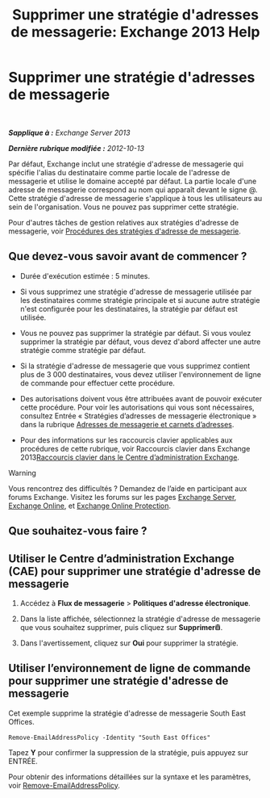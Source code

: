 ﻿---
title: "Supprimer une stratégie d'adresses de messagerie: Exchange 2013 Help"
TOCTitle: Supprimer une stratégie d'adresses de messagerie
ms:assetid: f1d05223-7d41-406d-8fae-f4227be1c1c2
ms:mtpsurl: https://technet.microsoft.com/fr-fr/library/Bb125181(v=EXCHG.150)
ms:contentKeyID: 50479519
ms.date: 04/24/2018
mtps_version: v=EXCHG.150
ms.translationtype: HT
---

# Supprimer une stratégie d'adresses de messagerie

 

_**Sapplique à :** Exchange Server 2013_

_**Dernière rubrique modifiée :** 2012-10-13_

Par défaut, Exchange inclut une stratégie d'adresse de messagerie qui spécifie l'alias du destinataire comme partie locale de l'adresse de messagerie et utilise le domaine accepté par défaut. La partie locale d'une adresse de messagerie correspond au nom qui apparaît devant le signe @. Cette stratégie d'adresse de messagerie s'applique à tous les utilisateurs au sein de l'organisation. Vous ne pouvez pas supprimer cette stratégie.

Pour d'autres tâches de gestion relatives aux stratégies d'adresse de messagerie, voir [Procédures des stratégies d'adresse de messagerie](email-address-policy-procedures-exchange-2013-help.md).

## Que devez-vous savoir avant de commencer ?

  - Durée d'exécution estimée : 5 minutes.

  - Si vous supprimez une stratégie d'adresse de messagerie utilisée par les destinataires comme stratégie principale et si aucune autre stratégie n'est configurée pour les destinataires, la stratégie par défaut est utilisée.

  - Vous ne pouvez pas supprimer la stratégie par défaut. Si vous voulez supprimer la stratégie par défaut, vous devez d'abord affecter une autre stratégie comme stratégie par défaut.

  - Si la stratégie d'adresse de messagerie que vous supprimez contient plus de 3 000 destinataires, vous devez utiliser l'environnement de ligne de commande pour effectuer cette procédure.

  - Des autorisations doivent vous être attribuées avant de pouvoir exécuter cette procédure. Pour voir les autorisations qui vous sont nécessaires, consultez Entrée « Stratégies d’adresses de messagerie électronique » dans la rubrique [Adresses de messagerie et carnets d’adresses](email-addresses-and-address-books-exchange-2013-help.md).

  - Pour des informations sur les raccourcis clavier applicables aux procédures de cette rubrique, voir Raccourcis clavier dans Exchange 2013[Raccourcis clavier dans le Centre d’administration Exchange](keyboard-shortcuts-in-the-exchange-admin-center-exchange-online-protection-help.md).

> [!WARNING]
> Vous rencontrez des difficultés ? Demandez de l’aide en participant aux forums Exchange. Visitez les forums sur les pages <a href="https://go.microsoft.com/fwlink/p/?linkid=60612">Exchange Server</a>, <a href="https://go.microsoft.com/fwlink/p/?linkid=267542">Exchange Online</a>, et <a href="https://go.microsoft.com/fwlink/p/?linkid=285351">Exchange Online Protection</a>.


## Que souhaitez-vous faire ?

## Utiliser le Centre d’administration Exchange (CAE) pour supprimer une stratégie d'adresse de messagerie

1.  Accédez à **Flux de messagerie** \> **Politiques d'adresse électronique**.

2.  Dans la liste affichée, sélectionnez la stratégie d'adresse de messagerie que vous souhaitez supprimer, puis cliquez sur **Supprimer**![Icône Supprimer](images/Dd979797.14f639f6-61e8-4418-bbfb-0db14de9d2f5(EXCHG.150).gif "Icône Supprimer").

3.  Dans l'avertissement, cliquez sur **Oui** pour supprimer la stratégie.

## Utiliser l’environnement de ligne de commande pour supprimer une stratégie d'adresse de messagerie

Cet exemple supprime la stratégie d'adresse de messagerie South East Offices.

    Remove-EmailAddressPolicy -Identity "South East Offices"

Tapez **Y** pour confirmer la suppression de la stratégie, puis appuyez sur ENTRÉE.

Pour obtenir des informations détaillées sur la syntaxe et les paramètres, voir [Remove-EmailAddressPolicy](https://technet.microsoft.com/fr-fr/library/bb124504\(v=exchg.150\)).

